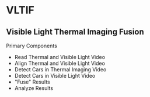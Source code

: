 VLTIF
=====

Visible Light Thermal Imaging Fusion
------------------------------------

Primary Components
+ Read Thermal and Visible Light Video
+ Align Thermal and Visible Light Video
+ Detect Cars in Thermal Imaging Video
+ Detect Cars in Visible Light Video
+ "Fuse" Results
+ Analyze Results
